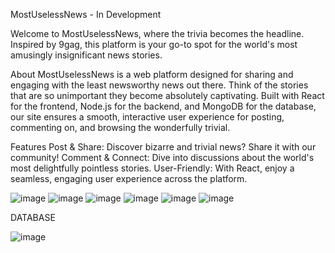 
MostUselessNews - In Development

Welcome to MostUselessNews, where the trivia becomes the headline. Inspired by 9gag, this platform is your go-to spot for the world's most amusingly insignificant news stories.

About
MostUselessNews is a web platform designed for sharing and engaging with the least newsworthy news out there. Think of the stories that are so unimportant they become absolutely captivating. Built with React for the frontend, Node.js for the backend, and MongoDB for the database, our site ensures a smooth, interactive user experience for posting, commenting on, and browsing the wonderfully trivial.

Features
Post & Share: Discover bizarre and trivial news? Share it with our community!
Comment & Connect: Dive into discussions about the world's most delightfully pointless stories.
User-Friendly: With React, enjoy a seamless, engaging user experience across the platform.



![image](https://github.com/Sereth1/MostUslessNews/assets/129552184/861725e2-b5a2-48cb-bd19-ff65734b97ad)
![image](https://github.com/Sereth1/MostUslessNews/assets/129552184/fb057edc-8e96-448d-818a-4415bb6c55c0)
![image](https://github.com/Sereth1/MostUslessNews/assets/129552184/3a3c5db4-4db8-4510-a168-74bfd3384ea7)
![image](https://github.com/Sereth1/MostUslessNews/assets/129552184/857e59dc-a960-4224-a417-db4ba30e0b4b)
![image](https://github.com/Sereth1/MostUslessNews/assets/129552184/60fe60df-e65e-4f94-90db-26abb751895c)
![image](https://github.com/Sereth1/MostUslessNews/assets/129552184/0fdb2bbe-79e7-4791-9620-bd337d12530f)


DATABASE

![image](https://github.com/Sereth1/MostUslessNews/assets/129552184/33cc953a-114c-4cd0-a21e-ac6c833b8b5a)



